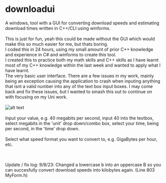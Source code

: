 # downloadui
A windows, tool with a GUI for converting download speeds and estimating download times written in C++/CLI using winforms.
<br />
<br />
This is just for fun, yeah this could be made without the GUI which would make this so much easier for me, but thats boring.
<br />
I coded this in 24 hours, using my small amount of prior C++ knowledge and experience in C# and winforms to create this tool.
<br />
I created this to practice both my math skills and C++ skills as I have learnt most of my C++ knowledge within the last week and wanted to apply what I have learnt.
<br />
The very basic user interface. There are a few issues in my work, mainly being an exception causing the application to crash when inputing anything that isnt a valid number into any of the text box input boxes. I may come back and fix these issues, but I wanted to smash this out to continue on with focusing on my Uni work.
<br />
<br />
![alt text](https://cdn.discordapp.com/attachments/1135564406143582210/1137050216642650233/UI.png)
<br />
<br />
Input your value, e.g. 40 megabits per second, input 40 into the textbox, select megabits in the 'unit' drop down/combo box, select your time, being per second, in the 'time' drop down. 
<br />
<br />
Select what speed format you want to convert to, e.g. GigaBytes per hour, etc.

<br />
<br />
Update / fix log:
9/8/23: Changed a lowercase b into an uppercase B so you can succesfully convert download speeds into kilobytes again. (Line 803 MyForm.h)
